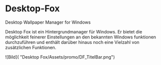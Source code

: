 # Desktop-Fox
Desktop Wallpaper Manager for Windows

Desktop Fox ist ein Hintergrundmanager für Windows.
Er bietet die möglichkeit feinerer Einstellungen an den bekannten Windows funktionen durchzuführen
und enthält darüber hinaus noch eine Vielzahl von zusätzlichen Funktionen.

![Bild]( "Desktop Fox/Assets/promo/DF_TitelBar.png")


